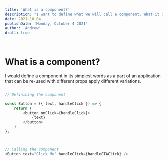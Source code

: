 ```yaml
---
title: 'What is a component?'
description: "I want to define what we will call a component. What it is and most importantly what it is not"
date: 2021-10-04
publishDate: 'Monday, October 4 2021'
author: 'Andrew'
draft: true

---
```


# What is a component?

I would define a component in its simplest words as a part of an application that can be re-used with different props apply different variations.


```javascript

// Definining the component

const Button = ({ text, handleClick }) => {
	return (
		<button onClick={handleClick}>
			{text}
		</button>
	)
};



// Calling the component
<Button text="Click Me" handleClick={handleCTAClick} />

```


